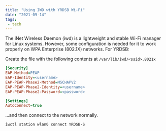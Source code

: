 ```yaml
---
title: "Using IWD with YRDSB Wi-Fi"
date: "2021-09-14"
tags:
 - tech
---
```


The iNet Wireless Daemon (iwd) is a lightweight and stable Wi-Fi manager for Linux systems. However, some configuration is needed for it to work properly on WPA Enterprise (802.1X) networks. For YRDSB:

<!-- more -->

Create the file with the following contents at `/var/lib/iwd/<ssid>.8021x`

```ini
[Security]
EAP-Method=PEAP
EAP-Identity=<username>
EAP-PEAP-Phase2-Method=MSCHAPV2
EAP-PEAP-Phase2-Identity=<username>
EAP-PEAP-Phase2-Password=<password>

[Settings]
AutoConnect=true
```

…and then connect to the network normally.

```
iwctl station wlan0 connect YRDSB-S
```
